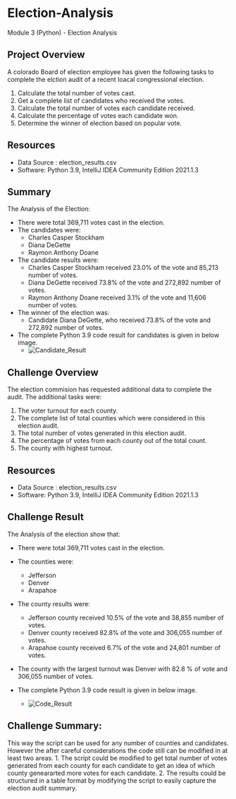 # Election-Analysis
Module 3 (Python) - Election Analysis
## Project Overview
A colorado Board of election employee has given the following tasks to complete the elction audit of a recent loacal congressional election.

1. Calculate the total number of votes cast.
2. Get a complete list of candidates who received the votes.
3. Calculate the total number of votes each candidate received.
4. Calculate the percentage of votes each candidate won.
5. Determine the winner of election based on popular vote.

## Resources
- Data Source : election_results.csv
- Software: Python 3.9, IntelliJ IDEA Community Edition 2021.1.3

## Summary
The Analysis of the Election:
- There were total 369,711 votes cast in the election.
- The candidates were:
    - Charles Casper Stockham
    - Diana DeGette
    - Raymon Anthony Doane
- The candidate results were:
    - Charles Casper Stockham received 23.0% of the vote and 85,213 number of votes.
    - Diana DeGette received 73.8%  of the vote and 272,892 number of votes.
    - Raymon Anthony Doane received 3.1% of the vote and 11,606 number of votes.
- The winner of the election was:
    - Candidate Diana DeGette, who received 73.8%  of the vote and 272,892 number of votes.
- The complete Python 3.9 code result for candidates is given in below image.
    - ![Candidate_Result](https://user-images.githubusercontent.com/92752935/142658693-51837333-5b69-4f0c-985e-9e75218365bb.png)


## Challenge Overview 
The election commision has requested additional data to complete the audit. The additional tasks were:

1. The voter turnout for each county.
2. The complete list of total counties which were considered in this election audit.
3. The total number of votes generated in this election audit.
4. The percentage of votes from each county out of the total count.
5. The county with highest turnout.


## Resources
- Data Source : election_results.csv
- Software: Python 3.9, IntelliJ IDEA Community Edition 2021.1.3

## Challenge Result
The Analysis of the election show that:
- There were total 369,711 votes cast in the election.

- The counties were:
    - Jefferson
    - Denver
    - Arapahoe

- The county results were:
    - Jefferson county received 10.5% of the vote and 38,855 number of votes.
    - Denver county received 82.8%  of the vote and 306,055 number of votes.
    - Arapahoe county received 6.7% of the vote and 24,801 number of votes.
    
- The county with the largest turnout was Denver with 82.8 % of vote and 306,055 number of votes.
- The complete Python 3.9 code result is given in below image.
    - ![Code_Result](https://user-images.githubusercontent.com/92752935/142658202-762511fe-339a-4207-a5a2-8cda9f5e6dd4.png)

## Challenge Summary:
This way the script can be used for any number of counties and candidates.
However the after careful considerations the code still can be modified in at least two areas.
    1. The script could be modified to get total number of votes generated from each county for each candidate to get an idea of which county geneararted 
       more votes for each candidate.
    2. The results could be structured in a table format by modifying the script to easily capture the election audit summary.

   



      

